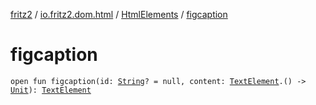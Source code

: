 [fritz2](../../index.md) / [io.fritz2.dom.html](../index.md) / [HtmlElements](index.md) / [figcaption](./figcaption.md)

# figcaption

`open fun figcaption(id: `[`String`](https://kotlinlang.org/api/latest/jvm/stdlib/kotlin/-string/index.html)`? = null, content: `[`TextElement`](../-text-element/index.md)`.() -> `[`Unit`](https://kotlinlang.org/api/latest/jvm/stdlib/kotlin/-unit/index.html)`): `[`TextElement`](../-text-element/index.md)